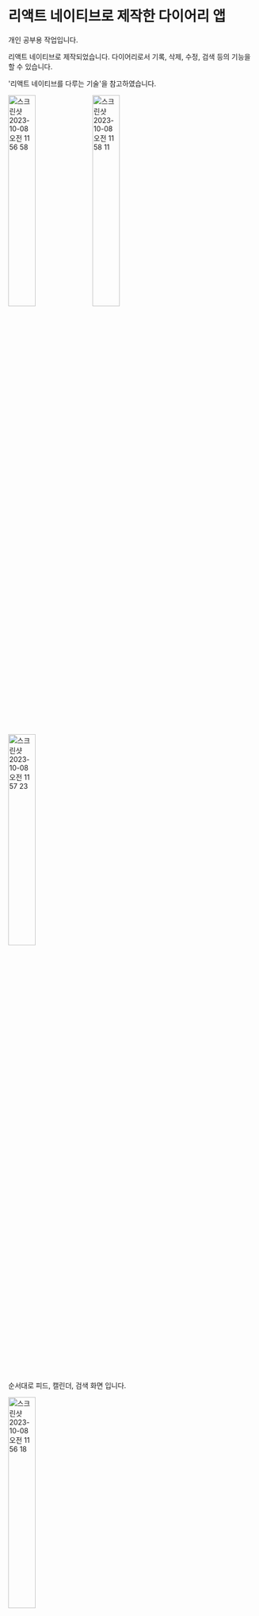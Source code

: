 # 리액트 네이티브로 제작한 다이어리 앱

개인 공부용 작업입니다. 

리액트 네이티브로 제작되었습니다. 다이어리로서 기록, 삭제, 수정, 검색 등의 기능을 할 수 있습니다.

'리액트 네이티브를 다루는 기술'을 참고하였습니다.

<img width="33%" alt="스크린샷 2023-10-08 오전 11 56 58" src="https://github.com/howwant/DayLog/assets/111282684/af91cb7a-7ccf-4b1f-936d-7b378d8b905a">
<img width="33%" alt="스크린샷 2023-10-08 오전 11 58 11" src="https://github.com/howwant/DayLog/assets/111282684/a72ab800-10c2-4b77-a9fa-b98f9e963e09">
<img width="33%" alt="스크린샷 2023-10-08 오전 11 57 23" src="https://github.com/howwant/DayLog/assets/111282684/466d3563-19bf-41b3-b89c-c028984d6829">

순서대로 피드, 캘린더, 검색 화면 입니다.

<img width="33%" alt="스크린샷 2023-10-08 오전 11 56 18" src="https://github.com/howwant/DayLog/assets/111282684/0622ea71-f464-40d6-8af6-c5e12373193d">

피드 작성시의 화면입니다.

------------------
This is a new [**React Native**](https://reactnative.dev) project, bootstrapped using [`@react-native-community/cli`](https://github.com/react-native-community/cli).

# Getting Started

>**Note**: Make sure you have completed the [React Native - Environment Setup](https://reactnative.dev/docs/environment-setup) instructions till "Creating a new application" step, before proceeding.

## Step 1: Start the Metro Server

First, you will need to start **Metro**, the JavaScript _bundler_ that ships _with_ React Native.

To start Metro, run the following command from the _root_ of your React Native project:

```bash
# using npm
npm start

# OR using Yarn
yarn start
```

## Step 2: Start your Application

Let Metro Bundler run in its _own_ terminal. Open a _new_ terminal from the _root_ of your React Native project. Run the following command to start your _Android_ or _iOS_ app:

### For Android

```bash
# using npm
npm run android

# OR using Yarn
yarn android
```

### For iOS

```bash
# using npm
npm run ios

# OR using Yarn
yarn ios
```

If everything is set up _correctly_, you should see your new app running in your _Android Emulator_ or _iOS Simulator_ shortly provided you have set up your emulator/simulator correctly.

This is one way to run your app — you can also run it directly from within Android Studio and Xcode respectively.

## Step 3: Modifying your App

Now that you have successfully run the app, let's modify it.

1. Open `App.tsx` in your text editor of choice and edit some lines.
2. For **Android**: Press the <kbd>R</kbd> key twice or select **"Reload"** from the **Developer Menu** (<kbd>Ctrl</kbd> + <kbd>M</kbd> (on Window and Linux) or <kbd>Cmd ⌘</kbd> + <kbd>M</kbd> (on macOS)) to see your changes!

   For **iOS**: Hit <kbd>Cmd ⌘</kbd> + <kbd>R</kbd> in your iOS Simulator to reload the app and see your changes!

## Congratulations! :tada:

You've successfully run and modified your React Native App. :partying_face:

### Now what?

- If you want to add this new React Native code to an existing application, check out the [Integration guide](https://reactnative.dev/docs/integration-with-existing-apps).
- If you're curious to learn more about React Native, check out the [Introduction to React Native](https://reactnative.dev/docs/getting-started).

# Troubleshooting

If you can't get this to work, see the [Troubleshooting](https://reactnative.dev/docs/troubleshooting) page.

# Learn More

To learn more about React Native, take a look at the following resources:

- [React Native Website](https://reactnative.dev) - learn more about React Native.
- [Getting Started](https://reactnative.dev/docs/environment-setup) - an **overview** of React Native and how setup your environment.
- [Learn the Basics](https://reactnative.dev/docs/getting-started) - a **guided tour** of the React Native **basics**.
- [Blog](https://reactnative.dev/blog) - read the latest official React Native **Blog** posts.
- [`@facebook/react-native`](https://github.com/facebook/react-native) - the Open Source; GitHub **repository** for React Native.
